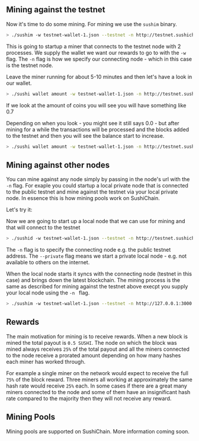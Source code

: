 ## Mining against the testnet

Now it's time to do some mining. For mining we use the `sushim` binary.

```bash
> ./sushim -w testnet-wallet-1.json --testnet -n http://testnet.sushichain.io:3000 --process=2
```

This is going to startup a miner that connects to the testnet node with 2 processes. We supply the wallet we want our rewards to go to with the `-w` flag. The `-n` flag is how we specify our connecting node - which in this case is the testnet node.

Leave the miner running for about 5-10 minutes and then let's have a look in our wallet.

```bash
> ./sushi wallet amount -w testnet-wallet-1.json -n http://testnet.sushichain.io:3000
```

If we look at the amount of coins you will see you will have something like 0.7 

Depending on when you look - you might see it still says 0.0 - but after mining for a while the transactions will be processed and the blocks added to the testnet and then you will see the balance start to increase.

```bash
> ./sushi wallet amount -w testnet-wallet-1.json -n http://testnet.sushichain.io:3000
```



## Mining against other nodes

You can mine against any node simply by passing in the node's url with the `-n` flag. For exaple you could startup a local private node that is connected to the public testnet and mine against the testnet via your local private node. In essence this is how mining pools work on SushiChain.

Let's try it:

Now we are going to start up a local node that we can use for mining and that will connect to the testnet

```bash
> ./sushid -w testnet-wallet-1.json --testnet -n http://testnet.sushichain.io:3000 --private
```

The `-n` flag is to specify the connecting node e.g. the public testnet address. The `--private` flag means we start a private local node - e.g. not available to others on the internet.

When the local node starts it syncs with the connecting node (testnet in this case) and brings down the latest blockchain. The mining process is the same as described for mining against the testnet above execpt you supply your local node using the `-n ` flag.

```bash
> ./sushim -w testnet-wallet-1.json --testnet -n http://127.0.0.1:3000 --process=2
```



## Rewards

The main motivation for mining is to receive rewards. When a new block is mined the total payout is `0.5 SUSHI`. The node on which the block was mined always receives `25%` of the total payout and all the miners connected to the node receive a prorated amount depending on how many hashes each miner has worked through.

For example a single miner on the network would expect to receive the full `75%` of the block reward. Three miners all working at approximately the same hash rate would receive `25%` each. In some cases if there are a great many miners connected to the node and some of them have an insignificant hash rate compared to the majority then they will not receive any reward.

## Mining Pools

Mining pools are supported on SushiChain. More information coming soon.